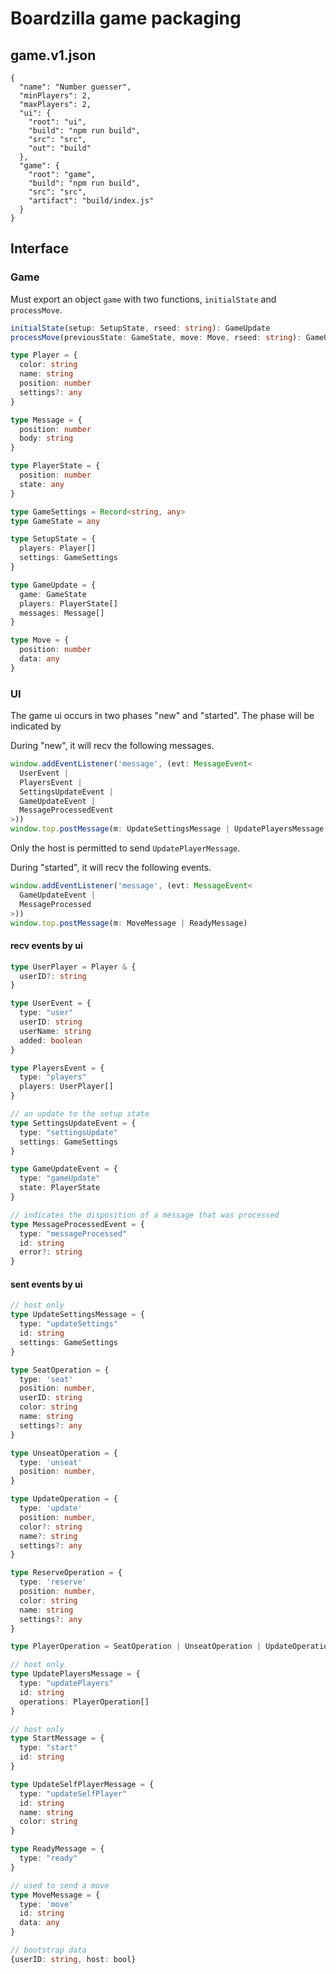 # Boardzilla game packaging

## game.v1.json

```
{
  "name": "Number guesser",
  "minPlayers": 2,
  "maxPlayers": 2,
  "ui": {
    "root": "ui",
    "build": "npm run build",
    "src": "src",
    "out": "build"
  },
  "game": {
    "root": "game",
    "build": "npm run build",
    "src": "src",
    "artifact": "build/index.js"
  }
}
```

## Interface

### Game

Must export an object `game` with two functions, `initialState` and `processMove`.

```ts
initialState(setup: SetupState, rseed: string): GameUpdate
processMove(previousState: GameState, move: Move, rseed: string): GameUpdate

type Player = {
  color: string
  name: string
  position: number
  settings?: any
}

type Message = {
  position: number
  body: string
}

type PlayerState = {
  position: number
  state: any
}

type GameSettings = Record<string, any>
type GameState = any

type SetupState = {
  players: Player[]
  settings: GameSettings
}

type GameUpdate = {
  game: GameState
  players: PlayerState[]
  messages: Message[]
}

type Move = {
  position: number
  data: any
}
```

### UI

The game ui occurs in two phases "new" and "started".  The phase will be indicated by

During "new", it will recv the following messages.

```ts
window.addEventListener('message', (evt: MessageEvent<
  UserEvent |
  PlayersEvent |
  SettingsUpdateEvent |
  GameUpdateEvent |
  MessageProcessedEvent
>))
window.top.postMessage(m: UpdateSettingsMessage | UpdatePlayersMessage | StartMessage | UpdateSelfPlayerMessage | ReadyMessage)
```

Only the host is permitted to send `UpdatePlayerMessage`.

During "started", it will recv the following events.

```ts
window.addEventListener('message', (evt: MessageEvent<
  GameUpdateEvent |
  MessageProcessed
>))
window.top.postMessage(m: MoveMessage | ReadyMessage)
```

#### recv events by ui
```ts
type UserPlayer = Player & {
  userID?: string
}

type UserEvent = {
  type: "user"
  userID: string
  userName: string
  added: boolean
}

type PlayersEvent = {
  type: "players"
  players: UserPlayer[]
}

// an update to the setup state
type SettingsUpdateEvent = {
  type: "settingsUpdate"
  settings: GameSettings
}

type GameUpdateEvent = {
  type: "gameUpdate"
  state: PlayerState
}

// indicates the disposition of a message that was processed
type MessageProcessedEvent = {
  type: "messageProcessed"
  id: string
  error?: string
}
```

#### sent events by ui

```ts
// host only
type UpdateSettingsMessage = {
  type: "updateSettings"
  id: string
  settings: GameSettings
}

type SeatOperation = {
  type: 'seat'
  position: number,
  userID: string
  color: string
  name: string
  settings?: any
}

type UnseatOperation = {
  type: 'unseat'
  position: number,
}

type UpdateOperation = {
  type: 'update'
  position: number,
  color?: string
  name?: string
  settings?: any
}

type ReserveOperation = {
  type: 'reserve'
  position: number,
  color: string
  name: string
  settings?: any
}

type PlayerOperation = SeatOperation | UnseatOperation | UpdateOperation | ReserveOperation

// host only
type UpdatePlayersMessage = {
  type: "updatePlayers"
  id: string
  operations: PlayerOperation[]
}

// host only
type StartMessage = {
  type: "start"
  id: string
}

type UpdateSelfPlayerMessage = {
  type: "updateSelfPlayer"
  id: string
  name: string
  color: string
}

type ReadyMessage = {
  type: "ready"
}

// used to send a move
type MoveMessage = {
  type: 'move'
  id: string
  data: any
}

// bootstrap data
{userID: string, host: bool}
```
